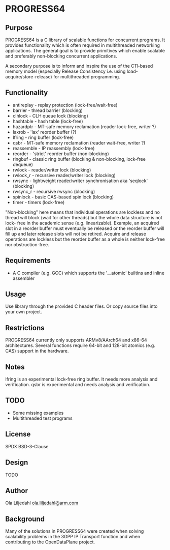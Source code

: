PROGRESS64
==============

Purpose
--------------
PROGRESS64 is a C library of scalable functions for concurrent programs. It
provides functionality which is often required in multithreaded networking
applications. The general goal is to provide primitives which enable
scalable and preferably non-blocking concurrent applications.

A secondary purpose is to inform and inspire the use of the C11-based memory
model (especially Release Consistency i.e. using load-acquire/store-release)
for multithreaded programming.

Functionality
-------------
* antireplay - replay protection (lock-free/wait-free)
* barrier - thread barrier (blocking)
* clhlock - CLH queue lock (blocking)
* hashtable - hash table (lock-free)
* hazardptr - MT-safe memory reclamation (reader lock-free, writer ?)
* laxrob - 'lax' reorder buffer (?)
* lfring - ring buffer (lock-free)
* qsbr - MT-safe memory reclamation (reader wait-free, writer ?)
* reassemble - IP reassembly (lock-free)
* reorder - 'strict' reorder buffer (non-blocking)
* ringbuf - classic ring buffer (blocking & non-blocking, lock-free dequeue)
* rwlock - reader/writer lock (blocking)
* rwlock\_r - recursive reader/writer lock (blocking)
* rwsync - lightweight reader/writer synchronisation aka 'seqlock' (blocking)
* rwsync\_r - recursive rwsync (blocking)
* spinlock - basic CAS-based spin lock (blocking)
* timer - timers (lock-free)

"Non-blocking" here means that individual operations are lockless and no thread
will block (wait for other threads) but the whole data structure is not lock-
free in the academic sense (e.g. linearizable). Example, an acquired slot in a
reorder buffer must eventually be released or the reorder buffer will fill up
and later release slots will not be retired. Acquire and release operations are
lockless but the reorder buffer as a whole is neither lock-free nor
obstruction-free.

Requirements
--------------
* A C compiler (e.g. GCC) which supports the '\_\_atomic' builtins and inline assembler

Usage
--------------
Use library through the provided C header files. Or copy source files into
your own project.

Restrictions
--------------
PROGRESS64 currently only supports ARMv8/AArch64 and x86-64 architectures.
Several functions require 64-bit and 128-bit atomics (e.g. CAS) support in the hardware.

Notes
--------------
lfring is an experimental lock-free ring buffer. It needs more analysis and verification.
qsbr is experimental and needs analysis and verification.

TODO
--------------
* Some missing examples
* Multithreaded test programs

License
--------------
SPDX BSD-3-Clause

Design
--------------
TODO

Author
--------------
Ola Liljedahl ola.liljedahl@arm.com

Background
--------------
Many of the solutions in PROGRESS64 were created when solving scalability
problems in the 3GPP IP Transport function and when contributing to the
OpenDataPlane project.
